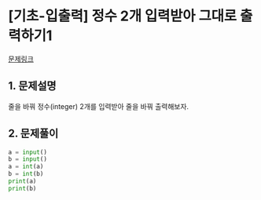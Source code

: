 # [기초-입출력] 정수 2개 입력받아 그대로 출력하기1

[문제링크](https://codeup.kr/problem.php?id=6012)



## 1. 문제설명

줄을 바꿔 정수(integer) 2개를 입력받아 줄을 바꿔 출력해보자.




## 2. 문제풀이

```python
a = input()
b = input()
a = int(a)
b = int(b)
print(a)
print(b)
```



